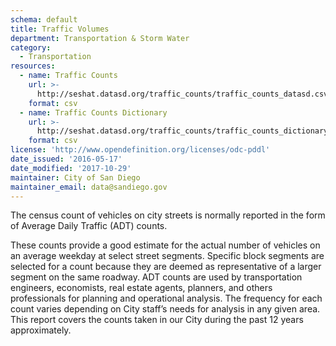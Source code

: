 ```yaml
---
schema: default
title: Traffic Volumes
department: Transportation & Storm Water
category:
  - Transportation
resources:
  - name: Traffic Counts
    url: >-
      http://seshat.datasd.org/traffic_counts/traffic_counts_datasd.csv
    format: csv
  - name: Traffic Counts Dictionary
    url: >-
      http://seshat.datasd.org/traffic_counts/traffic_counts_dictionary_datasd.csv
    format: csv
license: 'http://www.opendefinition.org/licenses/odc-pddl'
date_issued: '2016-05-17'
date_modified: '2017-10-29'
maintainer: City of San Diego
maintainer_email: data@sandiego.gov
---
```

The census count of vehicles on city streets is normally reported in the form
of Average Daily Traffic (ADT) counts.
<!--more-->
These counts provide a good estimate for the actual number of vehicles on
an average weekday at select street segments. Specific block segments are
selected for a count because they are deemed as representative of a larger
segment on the same roadway. ADT counts are used by transportation engineers,
economists, real estate agents, planners, and others professionals for planning
and operational analysis. The frequency for each count varies depending on
City staff’s needs for analysis in any given area. This report covers the counts
taken in our City during the past 12 years approximately.
